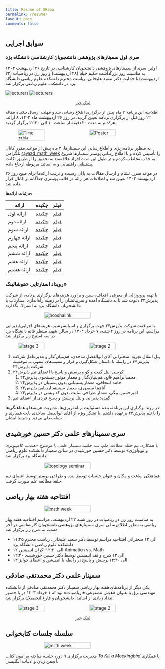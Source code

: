```yaml
---
title: Resume of SReza
permalink: /resume/
layout: page
comments: false
---
```


## سوابق اجرایی

### سری اول سمینارهای پژوهشی دانشجویان کارشناسی دانشگاه یزد

اولین سری از سمینارهای پژوهشی دانشجویان کارشناسی در تاریخ ۲۶ اردیبهشت ۱۴۰۳ به مناسبت روز بزرگداشت حکیم خیام (۲۸ اردیبهشت) و روز زن در ریاضیات (۲۲ اردیبهشت) با حمایت دکتر سعید علیخانی، ریاست محترم دانشکده علوم ریاضی دانشگاه یزد در دانشکده علوم ریاضی برگزار شد.

![lecturers](/assets/img/resume/lecturers.png)
![lecturers](/assets/img/resume/attendees.jpg)

<center>
	<a href="https://yazd.ac.ir/4063-69-8060">لینک خبر</a>
</center>

اطلاعیه این برنامه ۳ ماه پیش از برگزاری اطلاع رسانی شد و مهلت ارسال چکیده مقاله ۱۲ روز قبل از برگزاری برنامه تعیین گردید. در روز ۲۶ اردیبهشت ماه ۱۴۰۳، ۸ ارائه، هرکدام به مدت ۲۰ دقیقه از ساعت ۱۰ الیٰ ۱۲:۳۰ برگزار گردید.

<figure style="display: flex; justify-content: space-between;">
    <img src="/assets/img/resume/time-table.png" alt="Time table" style="width: 45%;">
    <img src="/assets/img/resume/poster.jpg" alt="Poster" style="width: 45%;">
</figure>

به منظور برنامه‌ریزی و اطلاع‌رسانی این سمینارها، ۳ ماه پیش از موعدد مقرر کانال تلگرامی
[@yazd_math_week](https://t.me/yu_math_week)
را تأسیس کرده و با اطلاع رسانی پوستر سمینارها شروع به جذب مخاطب کردم و در طول این مدت افراد علاقه‌مند به تحقیق را از طریق اکانت پشتیبانی راهنمایی و به اساتید مربوطه ارجاع دادم.

در موعد مقرر، ثبتنام و ارسال مقالات به پایان رسیده و ترتیب ارائه‌ها برای صبح روز ۲۶ اردیبهشت ۱۴۰۳ تعیین شد و اطلاعات هر ارائه در قالب پوستری جداگانه در کانال قرار داده شد.

**جزئیات ارائه‌ها:**

| ارائه       | چکیده                                 | فیلم                                 |
| ----------- | ------------------------------------- | ------------------------------------ |
| ارائه اول   | [چکیده](https://t.me/yu_math_week/15) | [فیلم](https://t.me/yu_math_week/44) |
| ارائه دوم   | [چکیده](https://t.me/yu_math_week/16) | [فیلم](https://t.me/yu_math_week/45) |
| ارائه سوم   | [چکیده](https://t.me/yu_math_week/17) | [فیلم](https://t.me/yu_math_week/46) |
| ارائه چهارم | [چکیده](https://t.me/yu_math_week/18) | [فیلم](https://t.me/yu_math_week/47) |
| ارائه پنجم  | [چکیده](https://t.me/yu_math_week/19) | [فیلم](https://t.me/yu_math_week/48) |
| ارائه ششم   | [چکیده](https://t.me/yu_math_week/20) | [فیلم](https://t.me/yu_math_week/49) |
| ارائه هفتم  | [چکیده](https://t.me/yu_math_week/21) | [فیلم](https://t.me/yu_math_week/50) |
| ارائه هشتم  | [چکیده](https://t.me/yu_math_week/27) | [فیلم](https://t.me/yu_math_week/51) |

### رویداد استارتاپی «هوشالینک»

با تهیه پروپوزالی از معرفی، اهداف، سین و براورد هزینه‌های برگزاری برنامه، از شرکت پذیرش۲۴ دعوت شد تا به دانشگاه آمده و تجربیاتشان را در زمینه راه‌اندازی استارتاپ با دانشجویان دانشگاه یزد به اشتراک بگذارند.

<figure style="display: flex; justify-content: center;">
	<img src="/assets/img/resume/hooshalink.jpg" alt="hooshalink" style="width: 60%;">
</figure>

با موافقت شرکت پذیرش۲۴ جهت برگزاری و اسپانسرشیپ هزینه‌های اجرایی/پذیرایی مراسم، این برنامه در روز ۲ شنبه، ۷ خرداد ۱۴۰۳ در سالن شهید منتظر قائم دانشگاه یزد در سه استیج زیر برگزار شد:

<figure style="display: flex; justify-content: space-between;">
    <img src="/assets/img/resume/hooshalink-stage-3.jpg" alt="stage 3" style="width: 45%;">
    <img src="/assets/img/resume/hooshalink-stage-2.jpg" alt="stage 2" style="width: 45%;">
</figure>

1. پنل انتقال تجربه: سخنرانی آقای ابوالفضل ساجدی، هم‌بنیان‌گذار و مدیرعامل شرکت پذیرش۲۴ در رابطه با داستان شکل‌گیری و فراز و نشیب‌های منتهی به موفقیت شرکت پذیرش۲۴
2. کرسی: پنل گفت و گو و پرسش و پاسخ با اعضای تیم پذیرش۲۴:
	1. محمدابراهیم قانع، هم‌بنیان‌گذار و معمار موتور جستجوی پذیرش۲۴
	2. حامد اسحاقی، معمار پشتیبانی بدون پشتیبان در پذیرش۲۴
	3. آناهیتا منصوری، معمار سیستم ارزیابی پذیرش۲۴
	4. امیرحسین بیگی، معمار طراحی سایت بدون کدنویسی در پذیرش۲۴
3. گعده: پذیرایی و پنل پرسش و پاسخ فردی از اعضای تیم

در روند برگزاری این برنامه، بنده مسئولیت برنامه‌ریزی‌ها، مدیریت هزینه‌ها و هماهنگی‌ها را با تیم پذیرش۲۴ برعهده داشتم. با تشکر ویژه از آقای ابوالفضل ساجدی بابت همیاری و حمایت‌های بی‌قید و شرط ایشان.

## سری سمینارهای علمی دکتر حسین خورشیدی

با همکاری تیم حقله مطالعه علم، سه جلسه سمینار علمی با موضوع «هندسه کامپیوتری و توپولوژی» توسط دکتر حسین خورشیدی در سالن سمینار دانشکده علوم ریاضی دانشگاه یزد برگزار شد.

<figure style="display: flex; justify-content: center;">
	<img src="/assets/img/resume/dr-khorshidi.jpg" alt="topology seminar" style="width: 60%;">
</figure>

هماهنگی ساعت و مکان و عنوان جلسات توسط بنده و طراحی پوستر توسط اعضای تیم حلقه مطالعه علم صورت گرفت.

## افتتاحیه هفته بهار ریاضی

<figure style="display: flex; justify-content: center;">
	<img src="/assets/img/resume/math-week.jpg" alt="math week" style="width: 60%;">
</figure>

به مناسبت روز زن در ریاضیات در روز شنبه ۲۲ اردیبهشت، مراسم افتتاحیه هفته بهار ریاضی به‌منظور اطلاع‌رسانی سری سمینارهای پژوهشی دانشجویان کارشناسی در آخر هفته، به شرح زیر برگزار شد:

- ۱۱:۴۵ الی ۱۲ سخنرانی افتتاحیه مراسم توسط دکتر سعید علیخانی، ریاست محترم دانشکده علوم ریاضی دانشگاه یزد
- ۱۲ الی ۱۲:۲۰ اکران انیمیشن Animation vs. Math
- ۱۲:۲۰ الی ۱۳ شرح و نقد انیمیشن توسط دکتر حسین خورشیدی
- ۱۳ الی ۱۳:۳۰ پرسش و پاسخ در رابطه با انیمیشن و اعطای جوایز

## سمینار علمی دکتر محمدتقی صادقی

یکی دیگر از برنامه‌های هفته بهار ریاضی سمینار دکتر محمدتقی صادقی از دانشکده مهندسی برق با عنوان «هوش مصنوعی ± ریاضیات» بود که ۱ خرداد ۱۴۰۳ در با حضور تعداد زیادی از اساتید، دانشجویان و فارغ‌التحصیلان برگزار شد.

<figure style="display: flex; justify-content: space-between;">
    <img src="/assets/img/resume/dr-sadeghi-1.jpg" alt="stage 3" style="width: 45%;">
    <img src="/assets/img/resume/dr-sadeghi-2.jpg" alt="stage 2" style="width: 45%;">
</figure>

<center>
	<a href="https://yazd.ac.ir/4063-69-8079">لینک خبر</a>
</center>

## سلسله جلسات کتابخوانی

<figure style="display: flex; justify-content: center;">
	<img src="/assets/img/resume/book-talk.jpg" alt="math week" style="width: 60%;">
</figure>

 مدیریت برگزاری ۹ دوره جلسه مباحثه پیرامون کتاب *To Kill a Mockingbird* با همکاری انجمن زبان و ادبیات انگلیسی.